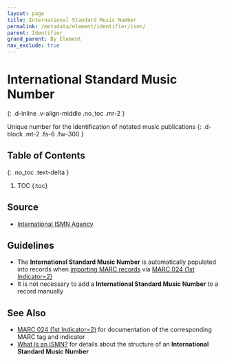 ```yaml
---
layout: page
title: International Standard Music Number
permalink: /metadata/element/identifier/ismn/
parent: Identifier
grand_parent: By Element
nav_exclude: true
---
```


# International Standard Music Number
{: .d-inline .v-align-middle .no_toc .mr-2 }

Unique number for the identification of notated music publications
{: .d-block .mt-2 .fs-6 .fw-300 }

## Table of Contents
{: .no_toc .text-delta }

1. TOC
{:toc}

## Source
- [International ISMN Agency](https://www.ismn-international.org/)

## Guidelines
- The **International Standard Music Number** is automatically populated into records when [importing MARC records](/metadata-documentation/workflows/create-import/#importing-marc-records) via [MARC 024 (1st Indicator=2)](https://www.oclc.org/bibformats/en/0xx/024.html#:~:text=2-,International%20Standard%20Music%20Number%20\(ISMN\),-.%20ISMN%20is%20an)
- It is not necessary to add a **International Standard Music Number** to a record manually

## See Also
- [MARC 024 (1st Indicator=2)](https://www.oclc.org/bibformats/en/0xx/024.html#:~:text=2-,International%20Standard%20Music%20Number%20\(ISMN\),-.%20ISMN%20is%20an) for documentation of the corresponding MARC tag and indicator
- [What Is an ISMN?](https://www.ismn-international.org/whatis) for details about the structure of an **International Standard Music Number**